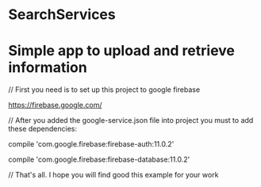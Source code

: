 # SearchServices

# Simple app to upload and retrieve information
// First you need is to set up this project to google firebase

https://firebase.google.com/

// After you added the google-service.json file into project you must to add these dependencies:

compile 'com.google.firebase:firebase-auth:11.0.2'

compile 'com.google.firebase:firebase-database:11.0.2'

// That's all. I hope you will find good this example for your work
